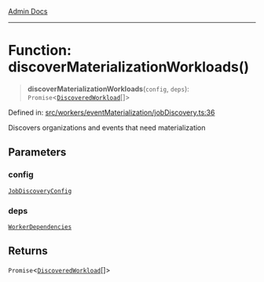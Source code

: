 [Admin Docs](/)

***

# Function: discoverMaterializationWorkloads()

> **discoverMaterializationWorkloads**(`config`, `deps`): `Promise`\<[`DiscoveredWorkload`](../interfaces/DiscoveredWorkload.md)[]\>

Defined in: [src/workers/eventMaterialization/jobDiscovery.ts:36](https://github.com/gautam-divyanshu/talawa-api/blob/de42235531e11387f0ad0479547630845dbc8b37/src/workers/eventMaterialization/jobDiscovery.ts#L36)

Discovers organizations and events that need materialization

## Parameters

### config

[`JobDiscoveryConfig`](../interfaces/JobDiscoveryConfig.md)

### deps

[`WorkerDependencies`](../../types/interfaces/WorkerDependencies.md)

## Returns

`Promise`\<[`DiscoveredWorkload`](../interfaces/DiscoveredWorkload.md)[]\>
